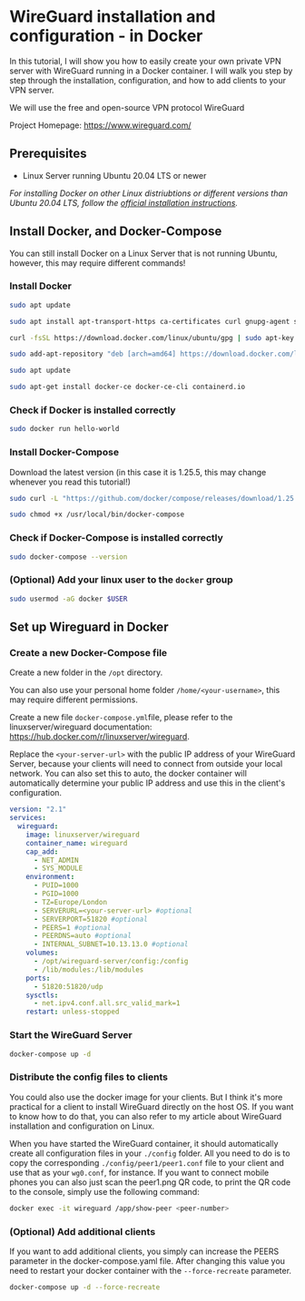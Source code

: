 # WireGuard installation and configuration - in Docker
In this tutorial, I will show you how to easily create your own private VPN server with WireGuard running in a Docker container. I will walk you step by step through the installation, configuration, and how to add clients to your VPN server.

We will use the free and open-source VPN protocol WireGuard

Project Homepage: https://www.wireguard.com/

## Prerequisites

- Linux Server running Ubuntu 20.04 LTS or newer

*For installing Docker on other Linux distriubtions or different versions than Ubuntu 20.04 LTS, follow the [official installation instructions](https://docs.docker.com/install/).*

## Install Docker, and Docker-Compose

You can still install Docker on a Linux Server that is not running Ubuntu, however, this may require different commands!

### Install Docker
```bash
sudo apt update

sudo apt install apt-transport-https ca-certificates curl gnupg-agent software-properties-common

curl -fsSL https://download.docker.com/linux/ubuntu/gpg | sudo apt-key add -

sudo add-apt-repository "deb [arch=amd64] https://download.docker.com/linux/ubuntu $(lsb_release -cs) stable"

sudo apt update

sudo apt-get install docker-ce docker-ce-cli containerd.io
```

### Check if Docker is installed correctly
```bash
sudo docker run hello-world
```

### Install Docker-Compose

Download the latest version (in this case it is 1.25.5, this may change whenever you read this tutorial!)

```bash
sudo curl -L "https://github.com/docker/compose/releases/download/1.25.5/docker-compose-$(uname -s)-$(uname -m)" -o /usr/local/bin/docker-compose

sudo chmod +x /usr/local/bin/docker-compose
```

### Check if Docker-Compose is installed correctly
```bash
sudo docker-compose --version
```

### (Optional) Add your linux user to the `docker` group
```bash
sudo usermod -aG docker $USER
```

## Set up Wireguard in Docker

### Create a new Docker-Compose file

Create a new folder in the `/opt` directory.

You can also use your personal home folder `/home/<your-username>`, this may require different permissions.

Create a new file `docker-compose.yml`file, please refer to the linuxserver/wireguard documentation: https://hub.docker.com/r/linuxserver/wireguard.

Replace the `<your-server-url>` with the public IP address of your WireGuard Server, because your clients will need to connect from outside your local network. You can also set this to auto, the docker container will automatically determine your public IP address and use this in the client's configuration.

```yml
version: "2.1"
services:
  wireguard:
    image: linuxserver/wireguard
    container_name: wireguard
    cap_add:
      - NET_ADMIN
      - SYS_MODULE
    environment:
      - PUID=1000
      - PGID=1000
      - TZ=Europe/London
      - SERVERURL=<your-server-url> #optional
      - SERVERPORT=51820 #optional
      - PEERS=1 #optional
      - PEERDNS=auto #optional
      - INTERNAL_SUBNET=10.13.13.0 #optional
    volumes:
      - /opt/wireguard-server/config:/config
      - /lib/modules:/lib/modules
    ports:
      - 51820:51820/udp
    sysctls:
      - net.ipv4.conf.all.src_valid_mark=1
    restart: unless-stopped
```

### Start the WireGuard Server
```bash
docker-compose up -d
```

### Distribute the config files to clients

You could also use the docker image for your clients. But I think it's more practical for a client to install WireGuard directly on the host OS. If you want to know how to do that, you can also refer to my article about WireGuard installation and configuration on Linux.

When you have started the WireGuard container, it should automatically create all configuration files in your `./config` folder. All you need to do is to copy the corresponding `./config/peer1/peer1.conf` file to your client and use that as your `wg0.conf`, for instance. If you want to connect mobile phones you can also just scan the peer1.png QR code, to print the QR code to the console, simply use the following command:

```bash
docker exec -it wireguard /app/show-peer <peer-number>
```

### (Optional) Add additional clients

If you want to add additional clients, you simply can increase the PEERS parameter in the docker-compose.yaml file. After changing this value you need to restart your docker container with the `--force-recreate` parameter.

```bash
docker-compose up -d --force-recreate
```
